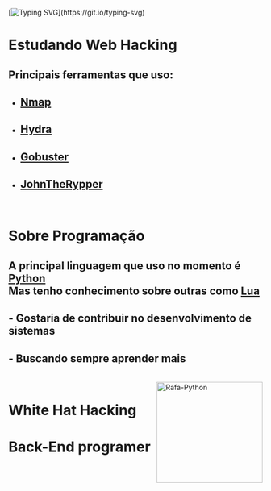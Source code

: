 [![Typing SVG](https://readme-typing-svg.herokuapp.com?size=37&color=F7F7F7&lines=Mr.leonard_;TH3-C0D3R_)](https://git.io/typing-svg)
 
 # Estudando Web Hacking
 ## Principais ferramentas que uso:
   - ## [**Nmap**](https://pt.wikipedia.org/wiki/Nmap)
   - ## [**Hydra**](https://pt.wikipedia.org/wiki/Hydra_(software))
   - ## [**Gobuster**](https://pt.wikipedia.org/wiki/gobuster)
   - ## [**JohnTheRypper**](https://pt.wikipedia.org/wiki/John_the_Ripper)
 
# <br> Sobre Programação
## A principal linguagem que uso no momento é [**Python**](https://pt.wikipedia.org/wiki/python) <br> Mas tenho conhecimento sobre outras como [**Lua**](https://pt.wikipedia.org/wiki/Lua_(linguagem_de_programação))
 ## - Gostaria de contribuir no desenvolvimento de sistemas
 ## - Buscando sempre aprender mais

<div style="display: inline_block"><br> <img align="right" alt="Rafa-Python" height="200" width="210"src="https://omegabluecs.com/apCSA/images/recon.png"> </div>

# White Hat Hacking
# Back-End programer
